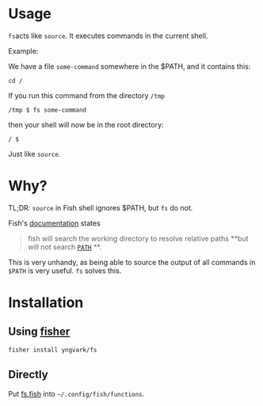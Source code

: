 # Usage

`fs`acts like `source`. It executes commands in the current shell.

Example:

We have a file `some-command` somewhere in the $PATH, and it contains this:

```fish
cd /
```

If you run this command from the directory `/tmp`

```fish
/tmp $ fs some-command
```

then your shell will now be in the root directory:

```fish
/ $
```

Just like `source`.

# Why?

TL;DR: `source` in Fish shell ignores $PATH, but `fs` do not.

Fish's [documentation](https://fishshell.com/docs/current/cmds/source.html) states

> fish will search the working directory to resolve relative paths **but will not search [`PATH`](https://fishshell.com/docs/current/language.html#envvar-PATH) **.

This is very unhandy, as being able to source the output of all commands in `$PATH` is very useful. `fs` solves this.

# Installation

## Using [fisher](https://github.com/jorgebucaran/fisher)

```sh
fisher install yngvark/fs
```

## Directly

Put [fs.fish](fisher-plugin/functions/fs.fish) into `~/.config/fish/functions`.

